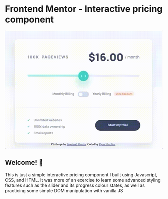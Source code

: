 # Frontend Mentor - Interactive pricing component

![Design preview for the Interactive pricing component coding challenge](./animation.gif)

## Welcome! 👋

This is just a simple interactive pricing component I built using Javascript, CSS, and HTML. It was more of an exercise to learn some advanced styling features such as the slider and its progress colour states, as well as practicing some simple DOM manipulation with vanilla JS
